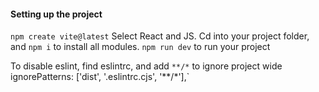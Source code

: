 
#### Setting up the project
`npm create vite@latest`
Select React and JS.
Cd into your project folder, and `npm i` to install all modules.
`npm run dev`  to run your project

To disable eslint, find eslintrc, and add `**/*` to ignore project wide
ignorePatterns: ['dist', '.eslintrc.cjs', '**/*'],`





